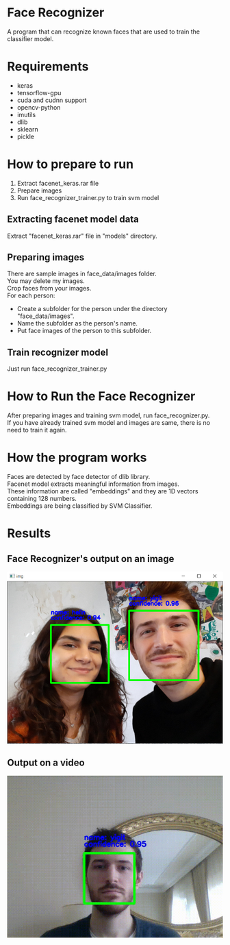# Face Recognizer
A program that can recognize known faces that are used to train the classifier model.

# Requirements
- keras
- tensorflow-gpu
- cuda and cudnn support
- opencv-python
- imutils
- dlib
- sklearn
- pickle

# How to prepare to run
1. Extract facenet_keras.rar file
2. Prepare images
3. Run face_recognizer_trainer.py to train svm model

## Extracting facenet model data
Extract "facenet_keras.rar" file in "models" directory.

## Preparing images
There are sample images in face_data/images folder. <br>
You may delete my images. <br>
Crop faces from your images. <br>
For each person: <br>
- Create a subfolder for the person under the directory "face_data/images".
- Name the subfolder as the person's name.
- Put face images of the person to this subfolder.

## Train recognizer model
Just run face_recognizer_trainer.py

# How to Run the Face Recognizer
After preparing images and training svm model, run face_recognizer.py. <br>
If you have already trained svm model and images are same, there is no need to train it again.

# How the program works
Faces are detected by face detector of dlib library. <br>
Facenet model extracts meaningful information from images. <br>
These information are called "embeddings" and they are 1D vectors containing 128 numbers. <br>
Embeddings are being classified by SVM Classifier. <br>

# Results
## Face Recognizer's output on an image
![test image](https://raw.githubusercontent.com/yigitatesh/face_recognizer/main/results/face_recognizing_test.PNG)

## Output on a video
![test video](https://raw.githubusercontent.com/yigitatesh/face_recognizer/main/results/face_recognizing_test.gif)
